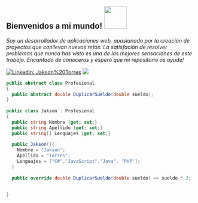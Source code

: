 <h2>Bienvenidos a mi mundo! <img src="https://user-images.githubusercontent.com/56301342/120715199-8e99a480-c4c4-11eb-8606-bcd50f95d249.gif" width="60"/> </h2>


<p><i>Soy un desarrollador de aplicaciones web, apasianado por la creación de proyectos que conllevan nuevos retos. La satisfación de resolver problemas que nunca has visto es una de las mejores sensaciones de este trabajo. Encantado de conoceros y espero que mi repositorio os ayude!</i></p>

[![Linkedin: Jakson%20Torres](https://img.shields.io/badge/-Jakson%20Torres-blue?style=flat-square&logo=Linkedin&logoColor=white&link=https://www.linkedin.com/in/jakson-torres/)](https://www.linkedin.com/in/jakson-torres/)
[![](https://img.shields.io/badge/Gmail-jaksontl12@gmail.com-orange)](mailto:jaksontl12@gmail.com)


```c#
public abstract class Profesional
{
  public abstract double DuplicarSueldo(double sueldo);
}
    
public class Jakson : Profesional
{
  public string Nombre {get; set;}
  public string Apellido {get; set;}
  public string[] Lenguajes {get; set;}
  
  public Jakson(){
    Nombre = "Jakson";
    Apellido = "Torres";
    Lenguajes = ["C#","JavaScript","Java", "PHP"];
  }
  
  public override double DuplicarSueldo(double sueldo) => sueldo * 2;
  
  
}
```
